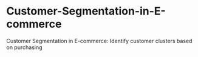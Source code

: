 # Customer-Segmentation-in-E-commerce
Customer Segmentation in E-commerce: Identify customer clusters based on purchasing
